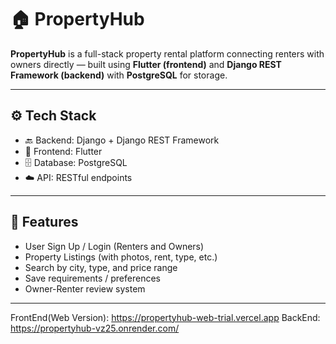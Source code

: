 # 🏠 PropertyHub

**PropertyHub** is a full-stack property rental platform connecting renters with owners directly — built using **Flutter (frontend)** and **Django REST Framework (backend)** with **PostgreSQL** for storage.

---

## ⚙️ Tech Stack

- 🔙 Backend: Django + Django REST Framework
- 📱 Frontend: Flutter
- 🗄️ Database: PostgreSQL
- ☁️ API: RESTful endpoints
<!-- - 🔒 Auth: Token or Session-based (TBD)-->

---


## 🚀 Features

- User Sign Up / Login (Renters and Owners)
- Property Listings (with photos, rent, type, etc.)
- Search by city, type, and price range
- Save requirements / preferences
- Owner-Renter review system

---

FrontEnd(Web Version): https://propertyhub-web-trial.vercel.app
BackEnd: https://propertyhub-vz25.onrender.com/

<!--## 🏗️ Project Structure

```bash

├── PropertyHubProject/        
│   ├── __init__.py
│   ├── settings.py
│   ├── urls.py
│   ├── wsgi.py
│   └── asgi.py
│
├── users/                     
│   ├── migrations/
│   ├── __init__.py
│   ├── admin.py
│   ├── apps.py
│   ├── models.py
│   ├── tests.py
│   ├── views.py               
│   └── urls.py                
├── propertyhub
│   │   admin.py
    │   apps.py
    │   models.py
    │   tests.py
    │   views.py
    │   __init__.py
    │
    ├───management
    │   └───commands
    │       │   create_tables.py
    │       │
    │       └───__pycache__
    │               create_tables.cpython-313.pyc
    │
    ├───migrations
    │   │   __init__.py
    │   │
    │   └───__pycache__
│
├── manage.py
├── db.sqlite3 
├── Pipfile / Pipfile.lock
└── README.md


PropertyHubProject/
├── propertyhub/          
├── manage.py
├── db.sqlite3 (if using SQLite)
├── requirements.txt
├── Pipfile / Pipfile.lock
└── README.md
-->
